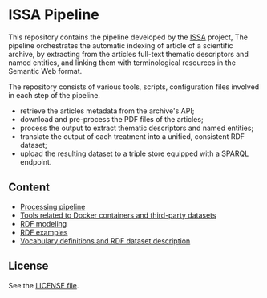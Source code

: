 # ISSA Pipeline
 
This repository contains the pipeline developed by the [ISSA](https://issa.cirad.fr/) project,
The pipeline orchestrates the automatic indexing of article of a scientific archive, by extracting from the articles full-text thematic descriptors and named entities, and linking them with terminological resources in the Semantic Web format.

The repository consists of various tools, scripts, configuration files involved in each step of the pipeline.
- retrieve the articles metadata from the archive's API;
- download and pre-process the PDF files of the articles;
- process the output to extract thematic descriptors and named  entities;
- translate the output of each treatment into a unified, consistent RDF dataset;
- upload the resulting dataset to a triple store equipped with a SPARQL endpoint.


## Content

- [Processing pipeline](pipeline/)
- [Tools related to Docker containers and third-party datasets](environment/)
- [RDF modeling](doc/data-modeling.md)
- [RDF examples](doc/examples/)
- [Vocabulary definitions and RDF dataset description](dataset/)

## License

See the [LICENSE file](LICENSE).

